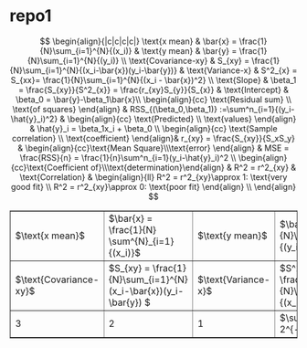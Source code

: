 # repo1

$$
\begin{align}{|c|c|c|c|}
\text{x mean} & \bar{x} = \frac{1}{N}\sum_{i=1}^{N}{(x_i)}  & \text{y mean}  &  \bar{y} = \frac{1}{N}\sum_{i=1}^{N}{(y_i)} \\ 
\text{Covariance-xy} & S_{xy} = \frac{1}{N}\sum_{i=1}^{N}{(x_i-\bar{x})(y_i-\bar{y})} & \text{Variance-x} & S^2_{x}  = S_{xx}= \frac{1}{N}\sum_{i=1}^{N}{(x_i - \bar{x})^2} \\ 
\text{Slope}  & \beta_1 = \frac{S_{xy}}{S^2_{x}} = \frac{r_{xy}S_{y}}{S_{x}} & \text{Intercept} & \beta_0 = \bar{y}-\beta_1\bar{x}\\ 
\begin{align}{cc} \text{Residual sum} \\ \text{of squares} \end{align} & RSS_{(\beta_0,\beta_1)} :=\sum^n_{i=1}{(y_i-\hat{y}_i)^2}  & \begin{align}{cc} \text{Predicted} \\ \text{values} \end{align}  &  \hat{y}_i = \beta_1x_i + \beta_0 \\ 
\begin{align}{cc} \text{Sample correlation} \\ \text{coefficient} \end{align}& r_{xy} = \frac{S_{xy}}{S_xS_y} & \begin{align}{cc}\text{Mean Square}\\\text{error} \end{align} & MSE = \frac{RSS}{n} = \frac{1}{n}\sum^n_{i=1}(y_i-\hat{y}_i)^2 \\ 
\begin{align}{cc}\text{Coefficient of}\\\text{determination}\end{align} & R^2 = r^2_{xy} & \text{Correlation} & \begin{align}{ll} R^2 = r^2_{xy}\approx 1: \text{very good fit} \\ R^2 = r^2_{xy}\approx 0: \text{poor fit} \end{align} \\ 
\end{align}
$$



<div>
<table border="1" class="dataframe">
	<tbody>
		<tr>
			<td>$\text{x mean}$</td>
			<td>$\bar{x} = \frac{1}{N} \sum^{N}_{i=1}{(x_i)}$</td>
			<td>$\text{y mean}$</td>
			<td>$\bar{y} = \frac{1}{N}\sum_{i=1}^{N}{(y_i)}$</td>
    		</tr>
    		<tr>
      			<td>$\text{Covariance-xy}$</td>
      			<td>$S_{xy} = \frac{1}{N}\sum_{i=1}^{N} (x_i-\bar{x})(y_i-\bar{y}) $</td>
      			<td>$\text{Variance-x}$</td>
			<td>$S^2_{x}  = S_{xx}= \frac{1}{N}\sum_{i=1}^{N}{(x_i - \bar{x})^2}$</td>
		</tr>
		<tr>
			<td>3</td>
			<td>2</td>
			<td>1</td>
			<td>$\sum_{n=1}^{\infty} 2^{-n} = 1$</td>
		</tr>
  	</tbody>
</table>
</div>
